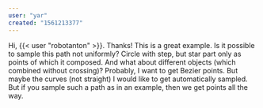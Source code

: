 ```yaml
---
user: "yar"
created: "1561213377"
---
```


Hi, {{< user "robotanton" >}}. Thanks! This is a great example. Is it possible to sample this path not uniformly? Circle with step, but star part only as points of which it composed. And what about different objects (which combined without crossing)? Probably, I want to get Bezier points. But maybe the curves (not straight) I would like to get automatically sampled. But if you sample such a path as in an example, then we get points all the way.
